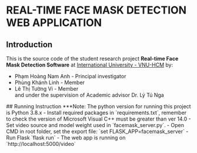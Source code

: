 # REAL-TIME FACE MASK DETECTION WEB APPLICATION

## Introduction
This is the source code of the student research project **Real-time Face Mask Detection Software** at [International University - VNU-HCM](https://hcmiu.edu.vn/en/) by:
<ul>
<li> Phạm Hoàng Nam Anh - Principal investigator </li>
<li> Phùng Khánh Linh - Member </li>
<li> Lê Thị Tường Vi - Member </li>
 and under the supervision of Academic advisor Dr. Lý Tú Nga 
</ul>
## Running Instruction
***Note: The python version for running this project is Python 3.8.x
- Install required packages in `requirements.txt`, remember to check the version of Microsoft Visual C++ must be greater than ver 14.0
- Set video source and model weight used in `facemask_server.py`.
- Open CMD in root folder, set the export file: `set FLASK_APP=facemask_server`
- Run Flask `flask run`
- The web app is running on `http://localhost:5000/video`


